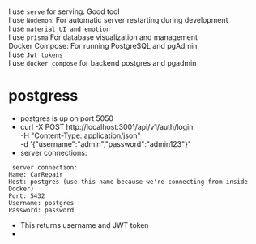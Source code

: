 # 
I use `serve` for serving. Good tool   
I use `Nodemon`: For automatic server restarting during development        
I use `material UI and emotion`     
I use `prisma` For database visualization and management     
Docker Compose: For running PostgreSQL and pgAdmin    
I use `Jwt tokens`  
I use `docker compose` for backend postgres and pgadmin    


# postgress
- postgres is up on port 5050
- curl -X POST http://localhost:3001/api/v1/auth/login \
  -H "Content-Type: application/json" \
  -d '{"username":"admin","password":"admin123"}'
- server connections: 
```
 server connection:
Name: CarRepair
Host: postgres (use this name because we're connecting from inside Docker)
Port: 5432
Username: postgres
Password: password
```
- This returns username and JWT token 
-
 
